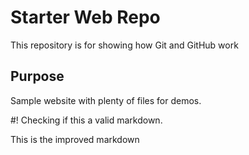 # Starter Web Repo

This repository is for showing how Git and GitHub work

## Purpose

Sample website with plenty of files for demos.

#! Checking if this a valid markdown.

This is the improved markdown
